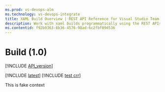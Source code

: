 ```yaml
---
ms.prod: vs-devops-alm
ms.technology: vs-devops-integrate
title: XAML Build Overview | REST API Reference for Visual Studio Team Services and Team Foundation Server
description: Work with xaml builds programmatically using the REST APIs for Visual Studio Team Services and Team Foundation Server.
ms.contentid: f92b9363-6b36-4576-98ad-6c2fbf09d536
---
```


# Build (1.0)
[!INCLUDE [API_version](_data/version.md)]

[!INCLUDE [latest](./_data/see-latest.md)]
[!INCLUDE [test crr](../testcrr/token/dependent_repo_20160527_token/Token/hello.md)]

This is fake context
